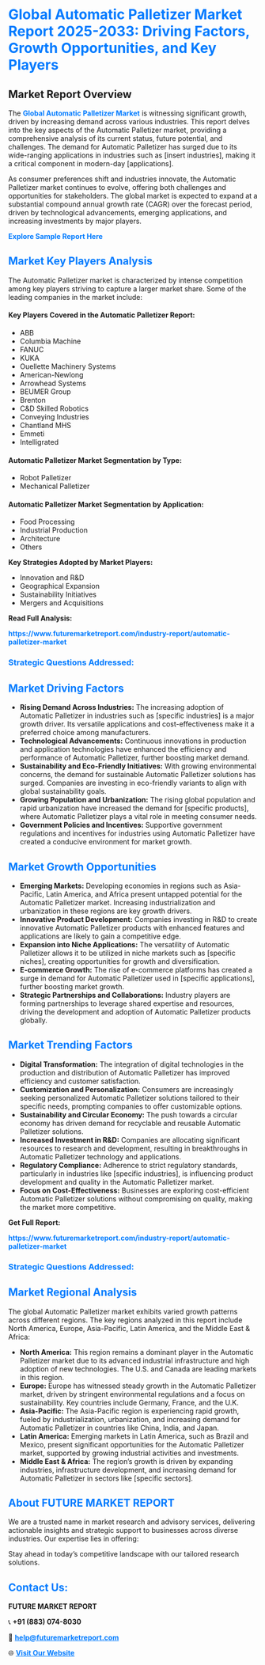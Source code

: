 <h1 style="color: #007BFF;">Global Automatic Palletizer Market Report 2025-2033: Driving Factors, Growth Opportunities, and Key Players</h1>

<section id="overview">
<h2>Market Report Overview</h2>
<p>The <a href="https://www.futuremarketreport.com/industry-report/automatic-palletizer-market" style="color: #007BFF; text-decoration: none;"><strong>Global Automatic Palletizer Market</strong></a> is witnessing significant growth, driven by increasing demand across various industries. This report delves into the key aspects of the Automatic Palletizer market, providing a comprehensive analysis of its current status, future potential, and challenges. The demand for Automatic Palletizer has surged due to its wide-ranging applications in industries such as [insert industries], making it a critical component in modern-day [applications].</p>
<p>As consumer preferences shift and industries innovate, the Automatic Palletizer market continues to evolve, offering both challenges and opportunities for stakeholders. The global market is expected to expand at a substantial compound annual growth rate (CAGR) over the forecast period, driven by technological advancements, emerging applications, and increasing investments by major players.</p>
</section>

<section id="overview">
<p><a href="https://www.futuremarketreport.com/request-sample/reportId=84026" style="color: #007BFF; text-decoration: none;"><strong>Explore Sample Report Here</strong></a></p>
</section>

<section id="key-players">
<h2 style="color: #007BFF;">Market Key Players Analysis</h2>
<p>The Automatic Palletizer market is characterized by intense competition among key players striving to capture a larger market share. Some of the leading companies in the market include:</p>
<h4>Key Players Covered in the Automatic Palletizer Report:</h4>
<ul><li>ABB</li><li>Columbia Machine</li><li>FANUC</li><li>KUKA</li><li>Ouellette Machinery Systems</li><li>American-Newlong</li><li>Arrowhead Systems</li><li>BEUMER Group</li><li>Brenton</li><li>C&amp;D Skilled Robotics</li><li>Conveying Industries</li><li>Chantland MHS</li><li>Emmeti</li><li>Intelligrated</li></ul>
<h4>Automatic Palletizer Market Segmentation by Type:</h4>
<ul><li>Robot Palletizer</li><li>Mechanical Palletizer</li></ul>

<h4>Automatic Palletizer Market Segmentation by Application:</h4>
<ul><li>Food Processing</li><li>Industrial Production</li><li>Architecture</li><li>Others</li></ul>
<p><strong>Key Strategies Adopted by Market Players:</strong></p>
<ul>
<li>Innovation and R&D</li>
<li>Geographical Expansion</li>
<li>Sustainability Initiatives</li>
<li>Mergers and Acquisitions</li>
</ul>
</section>

<section>
<p><strong>Read Full Analysis: </strong></p><a href="https://www.futuremarketreport.com/industry-report/automatic-palletizer-market" style="color: #007BFF; text-decoration: none;"><strong>https://www.futuremarketreport.com/industry-report/automatic-palletizer-market</strong></a>
<h3 style="color: #007BFF;">Strategic Questions Addressed:</h3>
</section>

<section id="driving-factors">
<h2 style="color: #007BFF;">Market Driving Factors</h2>
<ul>
<li><strong>Rising Demand Across Industries:</strong> The increasing adoption of Automatic Palletizer in industries such as [specific industries] is a major growth driver. Its versatile applications and cost-effectiveness make it a preferred choice among manufacturers.</li>
<li><strong>Technological Advancements:</strong> Continuous innovations in production and application technologies have enhanced the efficiency and performance of Automatic Palletizer, further boosting market demand.</li>
<li><strong>Sustainability and Eco-Friendly Initiatives:</strong> With growing environmental concerns, the demand for sustainable Automatic Palletizer solutions has surged. Companies are investing in eco-friendly variants to align with global sustainability goals.</li>
<li><strong>Growing Population and Urbanization:</strong> The rising global population and rapid urbanization have increased the demand for [specific products], where Automatic Palletizer plays a vital role in meeting consumer needs.</li>
<li><strong>Government Policies and Incentives:</strong> Supportive government regulations and incentives for industries using Automatic Palletizer have created a conducive environment for market growth.</li>
</ul>
</section>

<section id="growth-opportunities">
<h2 style="color: #007BFF;">Market Growth Opportunities</h2>
<ul>
<li><strong>Emerging Markets:</strong> Developing economies in regions such as Asia-Pacific, Latin America, and Africa present untapped potential for the Automatic Palletizer market. Increasing industrialization and urbanization in these regions are key growth drivers.</li>
<li><strong>Innovative Product Development:</strong> Companies investing in R&D to create innovative Automatic Palletizer products with enhanced features and applications are likely to gain a competitive edge.</li>
<li><strong>Expansion into Niche Applications:</strong> The versatility of Automatic Palletizer allows it to be utilized in niche markets such as [specific niches], creating opportunities for growth and diversification.</li>
<li><strong>E-commerce Growth:</strong> The rise of e-commerce platforms has created a surge in demand for Automatic Palletizer used in [specific applications], further boosting market growth.</li>
<li><strong>Strategic Partnerships and Collaborations:</strong> Industry players are forming partnerships to leverage shared expertise and resources, driving the development and adoption of Automatic Palletizer products globally.</li>
</ul>
</section>

<section id="trending-factors">
<h2 style="color: #007BFF;">Market Trending Factors</h2>
<ul>
<li><strong>Digital Transformation:</strong> The integration of digital technologies in the production and distribution of Automatic Palletizer has improved efficiency and customer satisfaction.</li>
<li><strong>Customization and Personalization:</strong> Consumers are increasingly seeking personalized Automatic Palletizer solutions tailored to their specific needs, prompting companies to offer customizable options.</li>
<li><strong>Sustainability and Circular Economy:</strong> The push towards a circular economy has driven demand for recyclable and reusable Automatic Palletizer solutions.</li>
<li><strong>Increased Investment in R&D:</strong> Companies are allocating significant resources to research and development, resulting in breakthroughs in Automatic Palletizer technology and applications.</li>
<li><strong>Regulatory Compliance:</strong> Adherence to strict regulatory standards, particularly in industries like [specific industries], is influencing product development and quality in the Automatic Palletizer market.</li>
<li><strong>Focus on Cost-Effectiveness:</strong> Businesses are exploring cost-efficient Automatic Palletizer solutions without compromising on quality, making the market more competitive.</li>
</ul>
</section>

<section>
<p><strong>Get Full Report: </strong></p><a href="https://www.futuremarketreport.com/industry-report/automatic-palletizer-market" style="color: #007BFF; text-decoration: none;"><strong>https://www.futuremarketreport.com/industry-report/automatic-palletizer-market</strong></a>
<h3 style="color: #007BFF;">Strategic Questions Addressed:</h3>
</section>


<section id="regional-analysis">
<h2 style="color: #007BFF;">Market Regional Analysis</h2>
<p>The global Automatic Palletizer market exhibits varied growth patterns across different regions. The key regions analyzed in this report include North America, Europe, Asia-Pacific, Latin America, and the Middle East & Africa:</p>
<ul>
<li><strong>North America:</strong> This region remains a dominant player in the Automatic Palletizer market due to its advanced industrial infrastructure and high adoption of new technologies. The U.S. and Canada are leading markets in this region.</li>
<li><strong>Europe:</strong> Europe has witnessed steady growth in the Automatic Palletizer market, driven by stringent environmental regulations and a focus on sustainability. Key countries include Germany, France, and the U.K.</li>
<li><strong>Asia-Pacific:</strong> The Asia-Pacific region is experiencing rapid growth, fueled by industrialization, urbanization, and increasing demand for Automatic Palletizer in countries like China, India, and Japan.</li>
<li><strong>Latin America:</strong> Emerging markets in Latin America, such as Brazil and Mexico, present significant opportunities for the Automatic Palletizer market, supported by growing industrial activities and investments.</li>
<li><strong>Middle East & Africa:</strong> The region’s growth is driven by expanding industries, infrastructure development, and increasing demand for Automatic Palletizer in sectors like [specific sectors].</li>
</ul>
</section>

<footer>
<h2 style="color: #007BFF;">About FUTURE MARKET REPORT</h2>
<p>We are a trusted name in market research and advisory services, delivering actionable insights and strategic support to businesses across diverse industries. Our expertise lies in offering:</p>

<p>Stay ahead in today’s competitive landscape with our tailored research solutions.</p>

<h2 style="color: #007BFF;">Contact Us:</h2>
<p><strong>FUTURE MARKET REPORT</strong></p>
<p>📞 <strong>+91 (883) 074-8030</strong></p>
<p>📧 <strong><a href="mailto:help@futuremarketreport.com" style="color: #007BFF;">help@futuremarketreport.com</a></strong></p>
<p>🌐 <strong><a href="https://www.futuremarketreport.com/" style="color: #007BFF;">Visit Our Website</a></strong></p>
</footer>